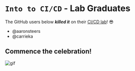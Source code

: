 # `Into to CI/CD` - Lab Graduates

The GitHub users below ***killed it*** on their [CI/CD lab](intro.md)! 😎

[//]: # (Add your username below, in alphabetical order to prevent conflicts and duplication.)

- @aaronsteers
- @carrieka

## Commence the celebration!

[//]: # (Psst - feel free to add more art or GIFs here if you are so inclined!)

![gif](resources/congrats01.gif)
